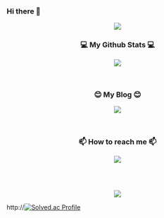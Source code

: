 ### Hi there 👋

<!--
**Leesehui/Leesehui** is a ✨ _special_ ✨ repository because its `README.md` (this file) appears on your GitHub profile.

Here are some ideas to get you started:

- 🔭 I’m currently working on ...
- 🌱 I’m currently learning ...
- 👯 I’m looking to collaborate on ...
- 🤔 I’m looking for help with ...
- 💬 Ask me about ...
- 📫 How to reach me: ...
- 😄 Pronouns: ...
- ⚡ Fun fact: ...
-->


<div align="center"><img src="https://capsule-render.vercel.app/api?type=waving&color=auto&height=300&section=header&text=Hi%20there%20👋&fontSize=75&animation=fadeIn&fontAlignY=38&desc=%This%20is%20sehee's%20GitHub!&descAlignY=60&descAlign=62"/></div>

<h3 align="center">💻 My Github Stats 💻</h3>
<p align="center"><img src="https://github-readme-stats.vercel.app/api?username=sehee&show_icons=true&count_private=true&hide=issues"></p>
<br>
<h3 align="center">😊 My Blog 😊</h3>
<p align="center"><a href="https://2say.tistory.com"><img src="https://img.shields.io/badge/Tistory-607078?style=flat-square&logo=Tistory&logoColor=white"/></a></p>
<br>
<h3 align="center">📫 How to reach me 📫</h3>
<p align="center">
  <a href="mailto:h01037466071@gmail.com"><img src="https://img.shields.io/badge/Gmail-d14836?style=flat-square&logo=Gmail&logoColor=white&link=codediary18@gmail.com"/></a>
</p>
<br>
<br>
<p align="center">
<a href="https://hits.seeyoufarm.com"><img src="https://hits.seeyoufarm.com/api/count/incr/badge.svg?url=https%3A%2F%2Fgithub.com%2FCodeDiary18%2Fhit-counter&count_bg=%23A4E772&title_bg=%234CB019&icon=github.svg&icon_color=%23E7E7E7&title=&edge_flat=false"/></a>
</p>


http://[![Solved.ac Profile](http://mazassumnida.wtf/api/v2/generate_badge?boj=h01037466071)](https://solved.ac/h01037466071/)
